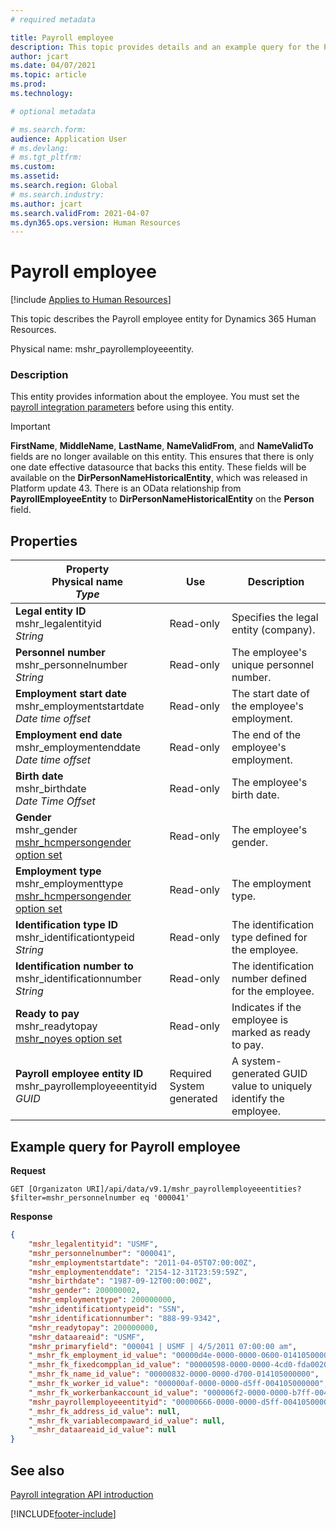 ```yaml
---
# required metadata

title: Payroll employee
description: This topic provides details and an example query for the Payroll employee entity in Dynamics 365 Human Resources.
author: jcart
ms.date: 04/07/2021
ms.topic: article
ms.prod: 
ms.technology: 

# optional metadata

# ms.search.form: 
audience: Application User
# ms.devlang: 
# ms.tgt_pltfrm: 
ms.custom: 
ms.assetid: 
ms.search.region: Global
# ms.search.industry: 
ms.author: jcart
ms.search.validFrom: 2021-04-07
ms.dyn365.ops.version: Human Resources
---
```


# Payroll employee

[!include [Applies to Human Resources](../includes/applies-to-hr.md)]

This topic describes the Payroll employee entity for Dynamics 365 Human Resources.

Physical name: mshr_payrollemployeeentity.

### Description

This entity provides information about the employee. You must set the [payroll integration parameters](hr-admin-integration-payroll-api-parameters.md) before using this entity.

>[!IMPORTANT] 
>**FirstName**, **MiddleName**, **LastName**, **NameValidFrom**, and **NameValidTo** fields are no longer available on this entity. This ensures that there is only one date effective datasource that backs this entity.
>These fields will be available on the **DirPersonNameHistoricalEntity**, which was released in Platform update 43. There is an OData relationship from **PayrollEmployeeEntity** to **DirPersonNameHistoricalEntity** on the **Person** field. 

## Properties

| Property</br>**Physical name**</br>***Type*** | Use | Description |
| --- | --- | --- |
| **Legal entity ID**</br>mshr_legalentityid</br>*String* | Read-only | Specifies the legal entity (company). |
| **Personnel number**</br>mshr_personnelnumber</br>*String* | Read-only | The employee's unique personnel number. |
| **Employment start date**</br>mshr_employmentstartdate</br>*Date time offset* | Read-only | The start date of the employee's employment. |
| **Employment end date**</br>mshr_employmentenddate</br>*Date time offset* | Read-only |The end of the employee's employment.  |
| **Birth date**</br>mshr_birthdate</br>*Date Time Offset* | Read-only | The employee's birth date. |
| **Gender**</br>mshr_gender</br>[mshr_hcmpersongender option set](hr-admin-integration-payroll-api-gender.md) | Read-only | The employee's gender. |
| **Employment type**</br>mshr_employmenttype</br>[mshr_hcmpersongender option set](hr-admin-integration-payroll-api-hcmemploymenttype.md) | Read-only | The employment type. |
| **Identification type ID**</br>mshr_identificationtypeid</br>*String* |Read-only | The identification type defined for the employee. |
| **Identification number to**</br>mshr_identificationnumber</br>*String* | Read-only |The identification number defined for the employee. |
| **Ready to pay**</br>mshr_readytopay</br>[mshr_noyes option set](hr-admin-integration-payroll-api-no-yes.md) | Read-only | Indicates if the employee is marked as ready to pay. |
| **Payroll employee entity ID**</br>mshr_payrollemployeeentityid</br>*GUID* | Required</br>System generated | A system-generated GUID value to uniquely identify the employee. |

## Example query for Payroll employee

**Request**

```http
GET [Organizaton URI]/api/data/v9.1/mshr_payrollemployeeentities?$filter=mshr_personnelnumber eq '000041'
```

**Response**

```json
{
    "mshr_legalentityid": "USMF",
    "mshr_personnelnumber": "000041",
    "mshr_employmentstartdate": "2011-04-05T07:00:00Z",
    "mshr_employmentenddate": "2154-12-31T23:59:59Z",
    "mshr_birthdate": "1987-09-12T00:00:00Z",
    "mshr_gender": 200000002,
    "mshr_employmenttype": 200000000,
    "mshr_identificationtypeid": "SSN",
    "mshr_identificationnumber": "888-99-9342",
    "mshr_readytopay": 200000000,
    "mshr_dataareaid": "USMF",
    "mshr_primaryfield": "000041 | USMF | 4/5/2011 07:00:00 am",
    "_mshr_fk_employment_id_value": "00000d4e-0000-0000-0600-014105000000",
    "_mshr_fk_fixedcompplan_id_value": "00000598-0000-0000-4cd0-fda002000000",
    "_mshr_fk_name_id_value": "00000832-0000-0000-d700-014105000000",
    "_mshr_fk_worker_id_value": "000000af-0000-0000-d5ff-004105000000",
    "_mshr_fk_workerbankaccount_id_value": "000006f2-0000-0000-b7ff-004105000000",
    "mshr_payrollemployeeentityid": "00000666-0000-0000-d5ff-004105000000",
    "_mshr_fk_address_id_value": null,
    "_mshr_fk_variablecompaward_id_value": null,
    "_mshr_dataareaid_id_value": null
}
```

## See also

[Payroll integration API introduction](hr-admin-integration-payroll-api-introduction.md)

[!INCLUDE[footer-include](../includes/footer-banner.md)]
